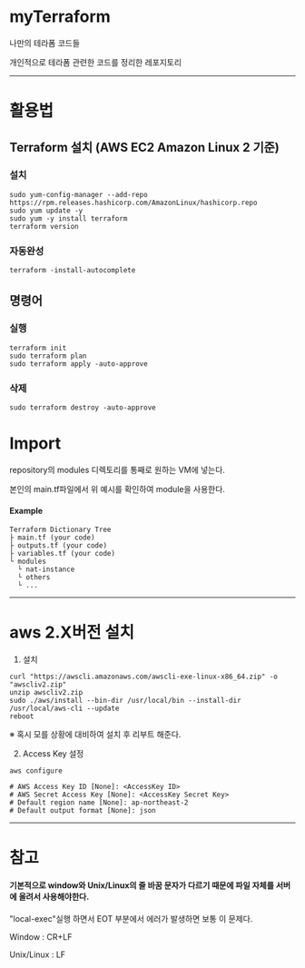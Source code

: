 # myTerraform
나만의 테라폼 코드들

개인적으로 테라폼 관련한 코드를 정리한 레포지토리

- - -

# 활용법
## Terraform 설치 (AWS EC2 Amazon Linux 2 기준)
### 설치
```
sudo yum-config-manager --add-repo https://rpm.releases.hashicorp.com/AmazonLinux/hashicorp.repo
sudo yum update -y
sudo yum -y install terraform
terraform version
```

### 자동완성
```
terraform -install-autocomplete
```

## 명령어

### 실행 
``` 
terraform init
sudo terraform plan
sudo terraform apply -auto-approve
```

### 삭제
```
sudo terraform destroy -auto-approve
```

# Import

repository의 modules 디렉토리를 통째로 원하는 VM에 넣는다. 

본인의 main.tf파일에서 위 예시를 확인하여 module을 사용한다.

#### Example
```
Terraform Dictionary Tree
├ main.tf (your code)
├ outputs.tf (your code)
├ variables.tf (your code)
└ modules 
  └ nat-instance
  └ others
  └ ...
```

- - -

# aws 2.X버전 설치

1. 설치
```
curl "https://awscli.amazonaws.com/awscli-exe-linux-x86_64.zip" -o "awscliv2.zip"
unzip awscliv2.zip
sudo ./aws/install --bin-dir /usr/local/bin --install-dir /usr/local/aws-cli --update
reboot
```

※ 혹시 모를 상황에 대비하여 설치 후 리부트 해준다.

2. Access Key 설정
```
aws configure

# AWS Access Key ID [None]: <AccessKey ID>
# AWS Secret Access Key [None]: <AccessKey Secret Key>
# Default region name [None]: ap-northeast-2
# Default output format [None]: json
```

- - -

# 참고
#### 기본적으로 window와 Unix/Linux의 줄 바꿈 문자가 다르기 때문에 파일 자체를 서버에 올려서 사용해야한다.

"local-exec"실행 하면서 EOT 부분에서 에러가 발생하면 보통 이 문제다. 

Window : CR+LF

Unix/Linux : LF
